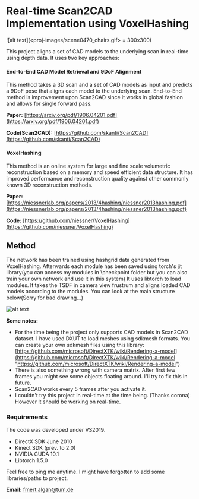 # Real-time Scan2CAD Implementation using VoxelHashing
![alt text](<proj-images/scene0470_chairs.gif> = 300x300)

This project aligns a set of CAD models to the underlying scan in real-time using depth data. It uses two key approaches:

#### End-to-End CAD Model Retrieval and 9DoF Alignment

This method takes a 3D scan and a set of CAD models as input and predicts a 9DoF pose that aligns each model to the underlying scan. End-to-End method is improvement upon Scan2CAD since it works in global fashion and allows for single forward pass.

**Paper:** [https://arxiv.org/pdf/1906.04201.pdf](https://arxiv.org/pdf/1906.04201.pdf)

**Code(Scan2CAD):** [https://github.com/skanti/Scan2CAD](https://github.com/skanti/Scan2CAD)

#### VoxelHashing

This method is an online system for large and fine scale volumetric reconstruction based on a memory and speed efficient data structure. It has improved performance and reconstruction quality against other commonly known 3D reconstruction methods. 

**Paper:** [https://niessnerlab.org/papers/2013/4hashing/niessner2013hashing.pdf](https://niessnerlab.org/papers/2013/4hashing/niessner2013hashing.pdf)

**Code:**  [https://github.com/niessner/VoxelHashing](https://github.com/niessner/VoxelHashing)

## Method
The network has been trained using hashgrid data generated from VoxelHashing. Afterwards each module has been saved using torch's jit library(you can access my modules in \checkpoint folder but you can also train your own network and use it in this system) It uses libtorch to load modules. It takes the TSDF in camera view frustrum and aligns loaded CAD models according to the modules. You can look at the main structure below(Sorry for bad drawing...)

![alt text](https://github.com/[username]/[reponame]/blob/[branch]/image.jpg?raw=true)


**Some notes:** 
- For the time being the project only supports CAD models in Scan2CAD dataset. I have used DXUT to load meshes using sdkmesh formats. You can create your own sdkmesh files using this library: [https://github.com/microsoft/DirectXTK/wiki/Rendering-a-model](https://github.com/microsoft/DirectXTK/wiki/Rendering-a-model "https://github.com/microsoft/DirectXTK/wiki/Rendering-a-model")
-  There is also something wrong with camera matrix. After first few frames you might see some objects floating around. I'll try to fix this in future.
-  Scan2CAD works every 5 frames after you activate it.
- I couldn't try this project in real-time at the time being. (Thanks corona) However it should be working on real-time.

### Requirements
The code was developed under VS2019.
- DirectX SDK June 2010
- Kinect SDK (prev. to 2.0)
- NVIDIA CUDA 10.1
- Libtorch 1.5.0

Feel free to ping me anytime. I might have forgotten to add some libraries/paths to project.

**Email:** fmert.algan@tum.de
